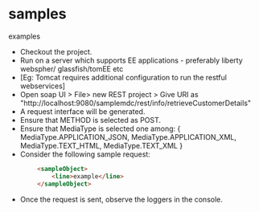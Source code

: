 # samples
examples

* Checkout the project.
* Run on a server which supports EE applications - preferably liberty webspher/ glassfish/tomEE etc
* [Eg: Tomcat requires additional configuration to run the restful webservices]
* Open soap UI > File> new REST project >
    Give URI as "http://localhost:9080/samplemdc/rest/info/retrieveCustomerDetails"
* A request interface will be generated.
* Ensure that METHOD is selected as POST.
* Ensure that MediaType is selected one among: { MediaType.APPLICATION_JSON, MediaType.APPLICATION_XML, MediaType.TEXT_HTML, MediaType.TEXT_XML }
* Consider the following sample request:
```HTML
        <sampleObject>
            <line>example</line>
        </sampleObject>
```
* Once the request is sent, observe the loggers in the console.
